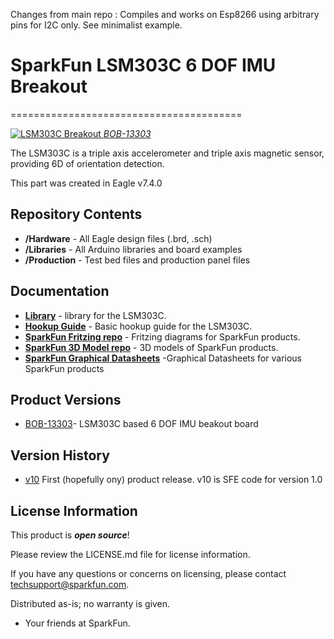 Changes from main repo : Compiles and works on Esp8266 using arbitrary pins for I2C only. See minimalist example.


# SparkFun LSM303C 6 DOF IMU Breakout
========================================

[![LSM303C Breakout](https://cdn.sparkfun.com/r/188-188/assets/parts/1/0/5/6/4/13303-01.jpg)
*BOB-13303*](https://www.sparkfun.com/products/13303)

The LSM303C is a triple axis accelerometer and triple axis magnetic sensor, providing 6D of orientation detection.

This part was created in Eagle v7.4.0

Repository Contents
-------------------

* **/Hardware** - All Eagle design files (.brd, .sch)
* **/Libraries** - All Arduino libraries and board examples
* **/Production** - Test bed files and production panel files

Documentation
--------------
* **[Library](https://github.com/sparkfun/SparkFun_LSM303C_6_DOF_IMU_Breakout_Arduino_Library)** - <LANGUAGE> library for the LSM303C.
* **[Hookup Guide](https://learn.sparkfun.com/tutorials/lsm303c-6dof-hookup-guide?_ga=1.193731876.863167751.1453149924)** - Basic hookup guide for the LSM303C.
* **[SparkFun Fritzing repo](https://github.com/sparkfun/Fritzing_Parts)** - Fritzing diagrams for SparkFun products.
* **[SparkFun 3D Model repo](https://github.com/sparkfun/3D_Models)** - 3D models of SparkFun products. 
* **[SparkFun Graphical Datasheets](https://github.com/sparkfun/Graphical_Datasheets)** -Graphical Datasheets for various SparkFun products

Product Versions
----------------
* [BOB-13303](https://www.sparkfun.com/products/13303)- LSM303C based 6 DOF IMU beakout board

Version History
---------------
* [v10](https://github.com/sparkfun/LSM303C_6_DOF_IMU_Breakout) First (hopefully ony) product release.  v10 is SFE code for version 1.0

License Information
-------------------

This product is _**open source**_! 

Please review the LICENSE.md file for license information. 

If you have any questions or concerns on licensing, please contact techsupport@sparkfun.com.

Distributed as-is; no warranty is given.

- Your friends at SparkFun.

_<COLLABORATION CREDIT>_
